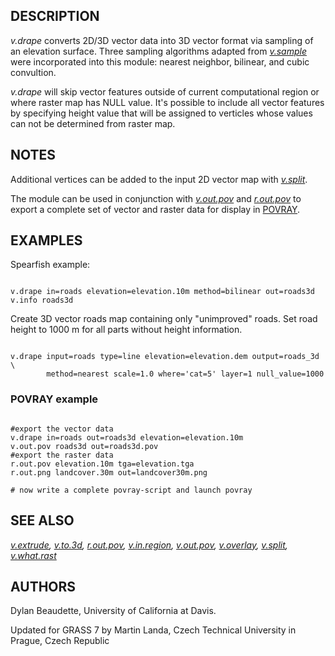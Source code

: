 
## DESCRIPTION

*v.drape* converts 2D/3D vector data into 3D vector format via
sampling of an elevation surface. Three sampling algorithms adapted
from *[v.sample](v.sample.html)* were incorporated
into this module: nearest neighbor, bilinear, and cubic convultion.

*v.drape* will skip vector features outside of current
computational region or where raster map has NULL value. It's possible
to include all vector features by specifying height value that will be
assigned to verticles whose values can not be determined from raster
map.

## NOTES

Additional vertices can be added to the input 2D vector map
with *[v.split](v.split.html)*.

The module can be used in conjunction
with *[v.out.pov](v.out.pov.html)* and
*[r.out.pov](r.out.pov.html)* to export a complete
set of vector and raster data for display
in [POVRAY](http://www.povray.org/).

## EXAMPLES

Spearfish example:

```

v.drape in=roads elevation=elevation.10m method=bilinear out=roads3d
v.info roads3d

```

Create 3D vector roads map containing only "unimproved" roads. Set
road height to 1000 m for all parts without height information.

```

v.drape input=roads type=line elevation=elevation.dem output=roads_3d \
        method=nearest scale=1.0 where='cat=5' layer=1 null_value=1000

```

### POVRAY example

```

#export the vector data
v.drape in=roads out=roads3d elevation=elevation.10m
v.out.pov roads3d out=roads3d.pov
#export the raster data
r.out.pov elevation.10m tga=elevation.tga
r.out.png landcover.30m out=landcover30m.png

# now write a complete povray-script and launch povray

```

## SEE ALSO

*[v.extrude](v.extrude.html),
[v.to.3d](v.to.3d.html),
[r.out.pov](r.out.pov.html),
[v.in.region](v.in.region.html),
[v.out.pov](v.out.pov.html),
[v.overlay](v.overlay.html),
[v.split](v.split.html),
[v.what.rast](v.what.rast.html)*

## AUTHORS

Dylan Beaudette, University of California at Davis.

Updated for GRASS 7 by Martin Landa, Czech Technical University in
Prague, Czech Republic
